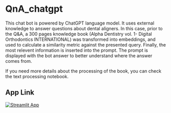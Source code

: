 # QnA_chatgpt

This chat bot is powered by ChatGPT language model. It uses external knowledge to answer questions about dental aligners. In this case, prior to the Q&A, a 300 pages knowledge book (Alpha Dentistry vol. 1- Digital Orthodontics INTERNATIONAL) was transformed into embeddings, and used to calculate a similarity metric against the presented query. Finally, the most relevent information is inserted into the prompt. The prompt is displayed with the bot answer to better understand where the answer comes from.

If you need more details about the processing of the book, you can check the text processing notebook.

## App Link

[![Streamlit App](https://static.streamlit.io/badges/streamlit_badge_black_white.svg)](https://rezeroworld-qna-chatgpt-streamlit-app-tozg6n.streamlit.app/)